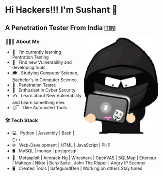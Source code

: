 <h1> Hi Hackers!!! I'm Sushant 👋 </h1>
<h2> A Penetration Tester From India 🇮🇳 </h2>
<img align="right" alt="GIF" src="https://github.com/SushantRaut01/SushantRaut01/blob/4498febf945f14edf446cc70cd83973bf104fa70/hacker-meme-hacker.gif" width="250"/>
<h3> 👨🏻‍💻 About Me </h3>

- 🔭 &nbsp; I’m currently learning Pentration Testing
- 🤔 &nbsp; Find new Vulnerability and developing tools.
- 🎓 &nbsp; Studying Computer Science, Bachelor's in Computer Science.
- 💼 &nbsp; Penetration Tester.
- 🌱 &nbsp; Enthusiast in Cyber Security.
- ✍️ &nbsp; Learn about New Vulnerability and Learn something new.
- 😴 &nbsp; I like Automated Tools.

<h3>🛠 Tech Stack</h3>

- 💻 &nbsp; Python | Assembly | Bash | C++   
- 🌐 &nbsp; Web-Development | HTML | JavaScript | PHP  
- 🛢 &nbsp; MySQL | mongo | postgresql  
- 🔧 &nbsp; Metasploit | Aircrack-Ng | Wireshark | OpenVAS | SQLMap | Ettercap | Maltego |  Nikto | Burp Suite | John The Ripper | Angry IP Scanner
- 🖥 &nbsp; Created Tools | SafeguardDen | Working on others Stay tuned




